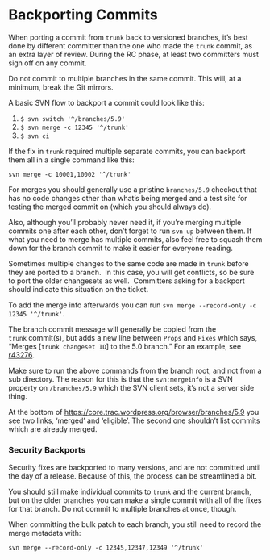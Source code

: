 # Backporting Commits

When porting a commit from `trunk` back to versioned branches, it’s best done by different committer than the one who made the `trunk` commit, as an extra layer of review. During the RC phase, at least two committers must sign off on any commit.

Do not commit to multiple branches in the same commit. This will, at a minimum, break the Git mirrors.

A basic SVN flow to backport a commit could look like this:

1.  `$ svn switch '^/branches/5.9'`
2.  `$ svn merge -c 12345 '^/trunk'`
3.  `$ svn ci`

If the fix in `trunk` required multiple separate commits, you can backport them all in a single command like this:

`svn merge -c 10001,10002 '^/trunk'`

For merges you should generally use a pristine `branches/5.9` checkout that has no code changes other than what’s being merged and a test site for testing the merged commit on (which you should always do).

Also, although you’ll probably never need it, if you’re merging multiple commits one after each other, don’t forget to run `svn up` between them. If what you need to merge has multiple commits, also feel free to squash them down for the branch commit to make it easier for everyone reading.

Sometimes multiple changes to the same code are made in `trunk` before they are ported to a branch.  In this case, you will get conflicts, so be sure to port the older changesets as well.  Committers asking for a backport should indicate this situation on the ticket.

To add the merge info afterwards you can run `svn merge --record-only -c 12345 '^/trunk'`.

The branch commit message will generally be copied from the `trunk` commit(s), but adds a new line between `Props` and `Fixes` which says, “Merges \[`trunk changeset ID`\] to the 5.0 branch.” For an example, see [r43276](https://core.trac.wordpress.org/changeset/43276/).

Make sure to run the above commands from the branch root, and not from a sub directory. The reason for this is that the `svn:mergeinfo` is a SVN property on `/branches/5.9` which the SVN client sets, it’s not a server side thing.

At the bottom of https://core.trac.wordpress.org/browser/branches/5.9 you see two links, ‘merged’ and ‘eligible’. The second one shouldn’t list commits which are already merged.

### Security Backports

Security fixes are backported to many versions, and are not committed until the day of a release. Because of this, the process can be streamlined a bit.

You should still make individual commits to `trunk` and the current branch, but on the older branches you can make a single commit with all of the fixes for that branch. Do not commit to multiple branches at once, though.

When committing the bulk patch to each branch, you still need to record the merge metadata with:

```
svn merge --record-only -c 12345,12347,12349 '^/trunk'
```